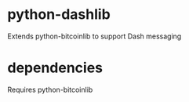 # python-dashlib

Extends python-bitcoinlib to support Dash messaging

# dependencies

Requires python-bitcoinlib
